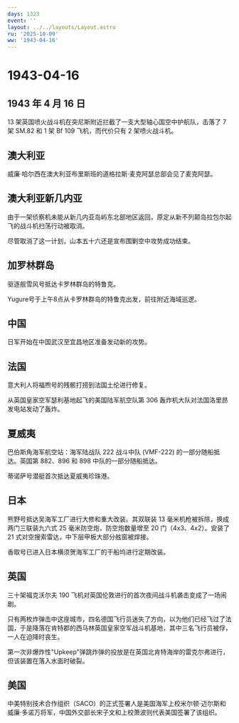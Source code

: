 ```yaml
---
days: 1323
event: ''
layout: ../../layouts/Layout.astro
ru: '2025-10-09'
ww: '1943-04-16'
---
```


# 1943-04-16

## 1943 年 4 月 16 日

13 架英国喷火战斗机在突尼斯附近拦截了一支大型轴心国空中护航队，击落了 7
架 SM.82 和 1 架 Bf 109 飞机，而代价只有 2 架喷火战斗机。

## 澳大利亚

威廉·哈尔西在澳大利亚布里斯班的道格拉斯·麦克阿瑟总部会见了麦克阿瑟。

## 澳大利亚新几内亚

由于一架侦察机未能从新几内亚岛屿东北部地区返回，原定从新不列颠岛拉包尔起飞的战斗机扫荡行动被取消。

尽管取消了这一计划，山本五十六还是宣布围剿空中攻势成功结束。

## 加罗林群岛

驱逐舰雪风号抵达卡罗林群岛的特鲁克。

Yugure号于上午8点从卡罗林群岛的特鲁克出发，前往附近海域巡逻。

## 中国

日军开始在中国武汉至宜昌地区准备发动新的攻势。

## 法国

意大利人将福煦号的残骸打捞到法国土伦进行修复。

从英国皇家空军瑟利基地起飞的美国陆军航空队第 306
轰炸机大队对法国洛里昂发电站发动了轰炸。

## 夏威夷

巴伯斯角海军航空站：海军陆战队 222 战斗中队 (VMF-222)
的一部分随船抵达。英国第 882、896 和 898 中队的一部分随船抵达。

蒂诺萨号潜艇首次抵达夏威夷珍珠港。

## 日本

熊野号抵达吴海军工厂进行大修和重大改装。其双联装 13
毫米机枪被拆除，换成两门三联装九六式 25 毫米防空炮，防空炮数量增至 20
门（4x3、4x2）。安装了 21 式对空搜索雷达，中下层甲板大部分舷窗被焊接。

香取号已进入日本横须贺海军工厂的干船坞进行定期改装。

## 英国

三十架福克沃尔夫 190
飞机对英国伦敦进行的首次夜间战斗机袭击变成了一场闹剧。

只有两枚炸弹击中这座城市，四名德国飞行员迷失了方向，以为他们已经飞过了法国，于是降落在肯特郡的西马林英国皇家空军战斗机基地，其中三名飞行员被俘，一人在迫降时丧生。

第一次非爆炸性"Upkeep"弹跳炸弹的投放是在英国北肯特海岸的雷克尔弗进行，但该装置在落入水面时破裂。

## 美国

中美特别技术合作组织（SACO）的正式签署人是美国海军上校米尔顿·迈尔斯和威廉·多诺万将军，中国外交部长宋子文和上校萧波则代表美国签署了该组织。